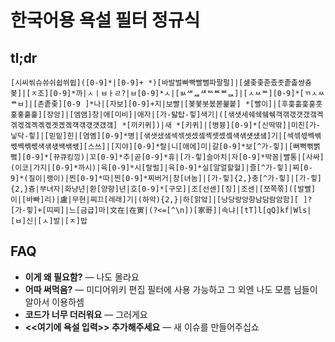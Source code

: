 # 한국어용 욕설 필터 정규식

## tl;dr
```
[시씨씪슈쓔쉬쉽쒸쓉]([0-9]*|[0-9]+ *)[바발벌빠빡빨뻘파팔펄]|[섊좆좇졷좄좃좉졽썅춍봊]|[ㅈ조][0-9]*까|ㅅㅣㅂㅏㄹ?|ㅂ[0-9]*ㅅ|[ㅄᄲᇪᄺᄡᄣᄦᇠ]|[ㅅㅆᄴ][0-9]*[ㄲㅅㅆᄴㅂ]|[존좉좇][0-9 ]*나|[자보][0-9]+지|보빨|[봊봋봇봈볻봁봍] *[빨이]|[후훚훐훛훋훗훘훟훝훑][장앙]|[엠앰]창|애[미비]|애자|[가-탏탑-힣]색기|([샊샛세쉐쉑쉨쉒객갞갟갯갰갴겍겎겏겤곅곆곇곗곘곜걕걖걗걧걨걬] *[끼키퀴])|새 *[키퀴]|[병븅][0-9]*[신딱딲]|미친[가-닣닥-힣]|[믿밑]힌|[염옘][0-9]*병|[샊샛샜샠섹섺셋셌셐셱솃솄솈섁섂섓섔섘]기|[섹섺섻쎅쎆쎇쎽쎾쎿섁섂섃썍썎썏][스쓰]|[지야][0-9]*랄|니[애에]미|갈[0-9]*보[^가-힣]|[뻐뻑뻒뻙뻨][0-9]*[뀨큐킹낑)|꼬[0-9]*추|곧[0-9]*휴|[가-힣]슬아치|자[0-9]*박꼼|빨통|[사싸](이코|가지|[0-9]*까시)|육[0-9]*시[랄럴]|육[0-9]*실[알얼할헐]|즐[^가-힣]|찌[0-9]*(질이|랭이)|찐[0-9]*따|찐[0-9]*찌버거|창[녀놈]|[가-힣]{2,}충[^가-힣]|[가-힣]{2,}츙|부녀자|화냥년|환[양향]년|호[0-9]*[구모]|조[선센][징]|조센|[쪼쪽쪾]([발빨]이|[바빠]리)|盧|무현|찌끄[레래]기|(하악){2,}|하[앍앜]|[낭당랑앙항남담람암함][ ]?[가-힣]+[띠찌]|느[금급]마|文在|在寅|(?<=[^\n])[家哥]|속냐|[tT]l[qQ]kf|Wls|[ㅂ]신|[ㅅ]발|[ㅈ]밥
```

## FAQ

* **이게 왜 필요함?** — 나도 몰라요
* **어따 써먹음?** — 미디어위키 편집 필터에 사용 가능하고 그 외엔 나도 모름 님들이 알아서 이용하셈
* **코드가 너무 더러워요** — 그러게요
* **<<여기에 욕설 입력>> 추가해주세요** — 새 이슈를 만들어주십쇼

